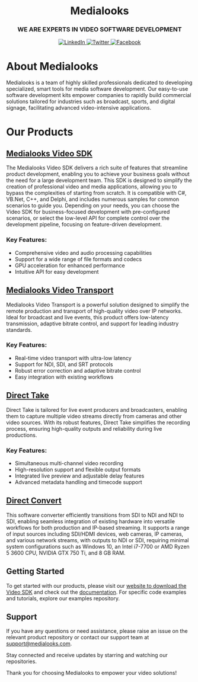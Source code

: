 <div id="header" align="center">
    <h1>Medialooks</h1>
    <h3>WE ARE EXPERTS IN VIDEO SOFTWARE DEVELOPMENT</h3>
</div>

<div id="socials" align="center">
    <a href="https://www.linkedin.com/company/medialooks/">
    <img src="https://img.shields.io/badge/LinkedIn-blue?style=for-the-badge&logo=linkedin&logoColor=white" alt="LinkedIn"/>
  </a>
  <a href="https://twitter.com/medialooks">
    <img src="https://img.shields.io/badge/Twitter-blue?style=for-the-badge&logo=twitter&logoColor=white" alt="Twitter"/>
  </a>
  <a href="https://www.facebook.com/Medialooks-192069527476824/">
    <img src="https://img.shields.io/badge/Facebook-blue?style=for-the-badge&logo=facebook&logoColor=white" alt="Facebook"/>
  </a>
</div>

# About Medialooks
Medialooks is a team of highly skilled professionals dedicated to developing specialized, smart tools for media software development. Our easy-to-use software development kits empower companies to rapidly build commercial solutions tailored for industries such as broadcast, sports, and digital signage, facilitating advanced video-intensive applications.

# Our Products
## [Medialooks Video SDK](https://medialooks.com/video-sdk)
The Medialooks Video SDK delivers a rich suite of features that streamline product development, enabling you to achieve your business goals without the need for a large development team. This SDK is designed to simplify the creation of professional video and media applications, allowing you to bypass the complexities of starting from scratch. It is compatible with C#, VB.Net, C++, and Delphi, and includes numerous samples for common scenarios to guide you. Depending on your needs, you can choose the Video SDK for business-focused development with pre-configured scenarios, or select the low-level API for complete control over the development pipeline, focusing on feature-driven development.

### Key Features:

- Comprehensive video and audio processing capabilities
- Support for a wide range of file formats and codecs
- GPU acceleration for enhanced performance
- Intuitive API for easy development


## [Medialooks Video Transport](https://medialooks.com/video-transport)
Medialooks Video Transport is a powerful solution designed to simplify the remote production and transport of high-quality video over IP networks. Ideal for broadcast and live events, this product offers low-latency transmission, adaptive bitrate control, and support for leading industry standards.

### Key Features:

- Real-time video transport with ultra-low latency
- Support for NDI, SDI, and SRT protocols
- Robust error correction and adaptive bitrate control
- Easy integration with existing workflows


## [Direct Take](https://medialooks.com/direct-take)
Direct Take is tailored for live event producers and broadcasters, enabling them to capture multiple video streams directly from cameras and other video sources. With its robust features, Direct Take simplifies the recording process, ensuring high-quality outputs and reliability during live productions.

### Key Features:

- Simultaneous multi-channel video recording
- High-resolution support and flexible output formats
- Integrated live preview and adjustable delay features
- Advanced metadata handling and timecode support

## [Direct Convert](https://medialooks.com/products/direct-convert)
This software converter efficiently transitions from SDI to NDI and NDI to SDI, enabling seamless integration of existing hardware into versatile workflows for both production and IP-based streaming. It supports a range of input sources including SDI/HDMI devices, web cameras, IP cameras, and various network streams, with outputs to NDI or SDI, requiring minimal system configurations such as Windows 10, an Intel i7-7700 or AMD Ryzen 5 3600 CPU, NVIDIA GTX 750 Ti, and 8 GB RAM.


## Getting Started
To get started with our products, please visit our [website to download the Video SDK]([url](https://medialooks.com/video-sdk)) and check out the [documentation]([url](https://support.medialooks.com/hc/en-us)). For specific code examples and tutorials, explore our examples repository.

## Support

If you have any questions or need assistance, please raise an issue on the relevant product repository or contact our support team at [support@medialooks.com](mailto:support@medialooks.com).


Stay connected and receive updates by starring and watching our repositories.<br>

Thank you for choosing Medialooks to empower your video solutions!
